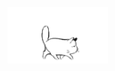 <img src="https://github.com/Rat-muzzle/Rat-muzzle/blob/main/asset/gzm5k.gif" alt="The Unlimited" width="180"/>